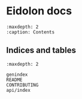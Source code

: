 # Eidolon docs

```{toctree}
:maxdepth: 2
:caption: Contents
```

## Indices and tables

```{toctree}
:maxdepth: 2

genindex
README
CONTRIBUTING
api/index
```
